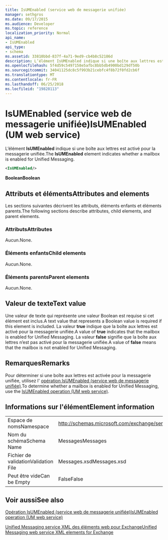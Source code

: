 ```yaml
---
title: IsUMEnabled (service web de messagerie unifiée)
manager: sethgros
ms.date: 09/17/2015
ms.audience: Developer
ms.topic: reference
localization_priority: Normal
api_name:
- IsUMEnabled
api_type:
- schema
ms.assetid: 33810bbd-837f-4a71-9ed9-cb4b8c52186d
description: L’élément IsUMEnabled indique si une boîte aux lettres est activé pour la messagerie unifiée.
ms.openlocfilehash: 5f4d59c5497158e5afbc8bb5db4900bd129df50b
ms.sourcegitcommit: 34041125dc8c5f993b21cebfc4f8b72f0fd2cb6f
ms.translationtype: MT
ms.contentlocale: fr-FR
ms.lasthandoff: 06/25/2018
ms.locfileid: "19828113"
---
```

# <a name="isumenabled-um-web-service"></a><span data-ttu-id="3c914-103">IsUMEnabled (service web de messagerie unifiée)</span><span class="sxs-lookup"><span data-stu-id="3c914-103">IsUMEnabled (UM web service)</span></span>

<span data-ttu-id="3c914-104">L’élément **IsUMEnabled** indique si une boîte aux lettres est activé pour la messagerie unifiée.</span><span class="sxs-lookup"><span data-stu-id="3c914-104">The **IsUMEnabled** element indicates whether a mailbox is enabled for Unified Messaging.</span></span> 
  
```xml
<IsUMEnabled/>
```

 <span data-ttu-id="3c914-105">**Boolean**</span><span class="sxs-lookup"><span data-stu-id="3c914-105">**Boolean**</span></span>
## <a name="attributes-and-elements"></a><span data-ttu-id="3c914-106">Attributs et éléments</span><span class="sxs-lookup"><span data-stu-id="3c914-106">Attributes and elements</span></span>

<span data-ttu-id="3c914-107">Les sections suivantes décrivent les attributs, éléments enfants et éléments parents.</span><span class="sxs-lookup"><span data-stu-id="3c914-107">The following sections describe attributes, child elements, and parent elements.</span></span>
  
### <a name="attributes"></a><span data-ttu-id="3c914-108">Attributs</span><span class="sxs-lookup"><span data-stu-id="3c914-108">Attributes</span></span>

<span data-ttu-id="3c914-109">Aucun.</span><span class="sxs-lookup"><span data-stu-id="3c914-109">None.</span></span>
  
### <a name="child-elements"></a><span data-ttu-id="3c914-110">Éléments enfants</span><span class="sxs-lookup"><span data-stu-id="3c914-110">Child elements</span></span>

<span data-ttu-id="3c914-111">Aucun.</span><span class="sxs-lookup"><span data-stu-id="3c914-111">None.</span></span>
  
### <a name="parent-elements"></a><span data-ttu-id="3c914-112">Éléments parents</span><span class="sxs-lookup"><span data-stu-id="3c914-112">Parent elements</span></span>

<span data-ttu-id="3c914-113">Aucun.</span><span class="sxs-lookup"><span data-stu-id="3c914-113">None.</span></span>
  
## <a name="text-value"></a><span data-ttu-id="3c914-114">Valeur de texte</span><span class="sxs-lookup"><span data-stu-id="3c914-114">Text value</span></span>

<span data-ttu-id="3c914-115">Une valeur de texte qui représente une valeur Boolean est requise si cet élément est inclus.</span><span class="sxs-lookup"><span data-stu-id="3c914-115">A text value that represents a Boolean value is required if this element is included.</span></span> <span data-ttu-id="3c914-116">La valeur **true** indique que la boîte aux lettres est activé pour la messagerie unifiée.</span><span class="sxs-lookup"><span data-stu-id="3c914-116">A value of **true** indicates that the mailbox is enabled for Unified Messaging.</span></span> <span data-ttu-id="3c914-117">La valeur **false** signifie que la boîte aux lettres n’est pas activé pour la messagerie unifiée.</span><span class="sxs-lookup"><span data-stu-id="3c914-117">A value of **false** means that the mailbox is not enabled for Unified Messaging.</span></span> 
  
## <a name="remarks"></a><span data-ttu-id="3c914-118">Remarques</span><span class="sxs-lookup"><span data-stu-id="3c914-118">Remarks</span></span>

<span data-ttu-id="3c914-119">Pour déterminer si une boîte aux lettres est activée pour la messagerie unifiée, utilisez l' [opération IsUMEnabled (service web de messagerie unifiée)](isumenabled-operation-um-web-service.md).</span><span class="sxs-lookup"><span data-stu-id="3c914-119">To determine whether a mailbox is enabled for Unified Messaging, use the [IsUMEnabled operation (UM web service)](isumenabled-operation-um-web-service.md).</span></span>
  
## <a name="element-information"></a><span data-ttu-id="3c914-120">Informations sur l'élément</span><span class="sxs-lookup"><span data-stu-id="3c914-120">Element information</span></span>

|||
|:-----|:-----|
|<span data-ttu-id="3c914-121">Espace de noms</span><span class="sxs-lookup"><span data-stu-id="3c914-121">Namespace</span></span>  <br/> |http://schemas.microsoft.com/exchange/services/2006/messages  <br/> |
|<span data-ttu-id="3c914-122">Nom du schéma</span><span class="sxs-lookup"><span data-stu-id="3c914-122">Schema Name</span></span>  <br/> |<span data-ttu-id="3c914-123">Messages</span><span class="sxs-lookup"><span data-stu-id="3c914-123">Messages</span></span>  <br/> |
|<span data-ttu-id="3c914-124">Fichier de validation</span><span class="sxs-lookup"><span data-stu-id="3c914-124">Validation File</span></span>  <br/> |<span data-ttu-id="3c914-125">Messages.xsd</span><span class="sxs-lookup"><span data-stu-id="3c914-125">Messages.xsd</span></span>  <br/> |
|<span data-ttu-id="3c914-126">Peut être vide</span><span class="sxs-lookup"><span data-stu-id="3c914-126">Can be Empty</span></span>  <br/> |<span data-ttu-id="3c914-127">False</span><span class="sxs-lookup"><span data-stu-id="3c914-127">False</span></span>  <br/> |
   
## <a name="see-also"></a><span data-ttu-id="3c914-128">Voir aussi</span><span class="sxs-lookup"><span data-stu-id="3c914-128">See also</span></span>



[<span data-ttu-id="3c914-129">Opération IsUMEnabled (service web de messagerie unifiée)</span><span class="sxs-lookup"><span data-stu-id="3c914-129">IsUMEnabled operation (UM web service)</span></span>](isumenabled-operation-um-web-service.md)


[<span data-ttu-id="3c914-130">Unified Messaging service XML des éléments web pour Exchange</span><span class="sxs-lookup"><span data-stu-id="3c914-130">Unified Messaging web service XML elements for Exchange</span></span>](unified-messaging-web-service-xml-elements-for-exchange.md)

